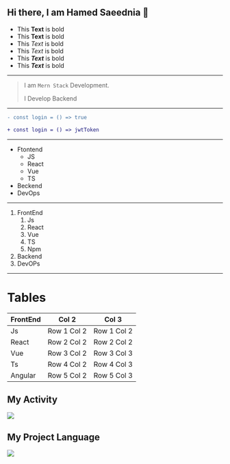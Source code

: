 ## Hi there, I am Hamed Saeednia 👋 

- This **Text** is bold
- This __Text__ is bold
- This *Text* is bold
- This _Text_ is bold
- This ***Text*** is bold
- This ___Text___ is bold

-----

> I am `Mern Stack` Development.
> 
> I Develop Backend

---------

```diff
- const login = () => true

+ const login = () => jwtToken

```

---------

<ul>

  <li>Ftontend

  <ul>
    <li>JS</li>
    <li>React</li>
    <li>Vue</li>
    <li>TS</li>
  </ul>
  </li>
  <li>Beckend</li>
<li>DevOps</li>
</ul>

--------

1. FrontEnd
   1. Js
   2. React
   3. Vue
   4. TS
   5. Npm
2. Backend
3. DevOPs


------

# Tables
| FrontEnd | Col 2 | Col 3|
| -- | -- | -- |
| Js | Row 1 Col 2 | Row 1 Col 2 |
| React | Row 2 Col 2 | Row 2 Col 2 |
| Vue | Row 3 Col 2 | Row 3 Col 3 |
| Ts | Row 4 Col 2 | Row 4 Col 3 |
| Angular | Row 5 Col 2 | Row 5 Col 3 |




## My Activity
<img src='https://github-readme-stats.vercel.app/api?username=HamedSae&show_icons=true&theme=onedark'>

## My Project Language
<img src='https://github-readme-stats.vercel.app/api/top-langs/?username=HamedSae&hide_progress=true' >

